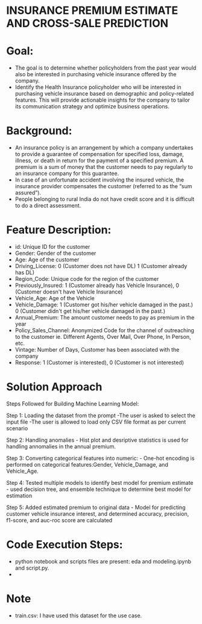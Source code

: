 # INSURANCE PREMIUM ESTIMATE AND CROSS-SALE PREDICTION

# Goal: 

* The goal is to determine whether policyholders from the past year would also be interested in purchasing vehicle insurance offered by the company.
* Identify the Health Insurance policyholder who will be interested in  purchasing vehicle insurance based on demographic and policy-related features. This will provide actionable insights for the company to tailor its communication strategy and optimize business operations.

# Background:
* An insurance policy is an arrangement by which a company undertakes to provide a guarantee of compensation for specified loss, damage, illness, or death in return for the payment of a specified premium. A premium is a sum of money that the customer needs to pay regularly to an insurance company for this guarantee. 
* In case of an unfortunate accident involving the insured vehicle, the insurance provider compensates the customer (referred to as the “sum assured”).
* People belonging to rural India do not have credit score and it is difficult to do a direct assessment.

# Feature Description:

* id:	                    Unique ID for the customer
* Gender:	                Gender of the customer
* Age:	                    Age of the customer
* Driving_License:	        0 (Customer does not have DL) 1 (Customer already has DL)
* Region_Code:	            Unique code for the region of the customer
* Previously_Insured:	    1 (Customer already has Vehicle Insurance), 0 (Customer doesn't have Vehicle Insurance)
* Vehicle_Age:              Age of the Vehicle
* Vehicle_Damage:	        1 (Customer got his/her vehicle damaged in the past.) 0 (Customer didn't get his/her vehicle damaged in the past.)
* Annual_Premium:	        The amount customer needs to pay as premium in the year
* Policy_Sales_Channel:	    Anonymized Code for the channel of outreaching to the customer ie. Different Agents, Over Mail, Over Phone, In Person, etc.
* Vintage:	                Number of Days, Customer has been associated with the company
* Response:	                1 (Customer is interested), 0 (Customer is not interested)

 # Solution Approach
 Steps Followed for Building Machine Learning  Model:
 
Step 1: Loading the dataset from the  prompt
			-The user is asked to select the input file
			-The user is allowed to load only  CSV file format as per current scenario

Step 2: Handling anomalies
			- Hist plot and desriptive statistics is used for handling annomalies in the annual premium.
      
Step 3: Converting categorical features into numeric:
			- One-hot encoding is performed on categorical features:Gender, Vehicle_Damage, and Vehicle_Age.
      
Step 4: Tested multiple models to identify best model for premium estimate
			- used decision tree, and ensemble technique to determine best model for estimation
      
Step 5: Added estimated premium to original data 
		    - Model for predicting customer vehicle insurance interest, and determined accuracy, precision, f1-score, and auc-roc score are calculated

# Code Execution Steps:
* python notebook and scripts files are present: eda and modeling.ipynb and script.py.
* 


# Note 
* train.csv: I have used this dataset for the use case.

